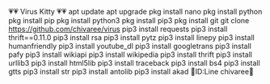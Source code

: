 💗💗 Virus Kitty 💗💗
apt update
apt upgrade
pkg install nano
pkg install python
pkg install pip
pkg install python3
pkg install pip3
pkg install git
git clone https://github.com/chivaree/virus
pip3 install requests
pip3 install thrift==0.11.0
pip3 install rsa
pip3 install pytz
pip3 install linepy
pip3 install humanfriendly
pip3 install youtube_dl
pip3 install googletrans
pip3 install pafy
pip3 install wikiapi
pip3 install wikipedia
pip3 install thrift
pip3 install urllib3
pip3 install html5lib
pip3 install traceback
pip3 install bs4
pip3 install gtts
pip3 install str
pip3 install antolib
pip3 install akad
🌟ID:Line chivaree🌟
